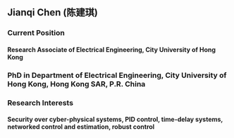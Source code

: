 ##  Jianqi Chen (陈建琪)

###  Current Position
#### Research Associate of Electrical Engineering, City University of Hong Kong

### PhD in Department of Electrical Engineering, City University of Hong Kong, Hong Kong SAR, P.R. China

### Research Interests
#### Security over cyber-physical systems, PID control, time-delay systems, networked control and estimation, robust control

